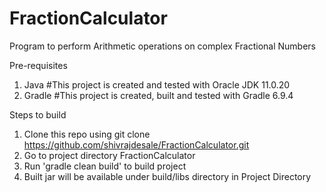 # FractionCalculator
Program to perform Arithmetic operations on complex Fractional Numbers

Pre-requisites
1. Java  #This project is created and tested with Oracle JDK 11.0.20
2. Gradle #This project is created, built and tested with Gradle 6.9.4

Steps to build
1. Clone this repo using git clone https://github.com/shivrajdesale/FractionCalculator.git
2. Go to project directory FractionCalculator
3. Run 'gradle clean build' to build project
4. Built jar will be available under build/libs directory in Project Directory
